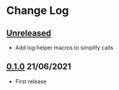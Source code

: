 # Change Log

## [Unreleased]

* Add log helper macros to simplify calls

## [0.1.0] **21/06/2021**

* First release


[Unreleased]: https://github.com/lucas-miranda/tree_decorator/compare/0.1.0...HEAD
[0.1.0]: https://github.com/lucas-miranda/tree_decorator/tree/v0.1.0
